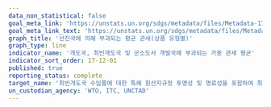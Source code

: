 ```yaml
---
data_non_statistical: false
goal_meta_link: 'https://unstats.un.org/sdgs/metadata/files/Metadata-17-12-01.pdf'
goal_meta_link_text: 'https://unstats.un.org/sdgs/metadata/files/Metadata-17-12-01.pdf'
graph_title: '선진국에 의해 부과되는 평균 관세(상품 유형별)'
graph_type: line
indicator_name: '개도국, 최빈개도국 및 군소도서 개발국에 부과되는 가중 관세 평균'
indicator_sort_order: 17-12-01
published: true
reporting_status: complete
target_name: '최빈개도국 수입품에 대한 특혜 원산지규정 투명성 및 명료성을 포함하여 최빈개도국의 무관세 및 수량규제 없는 시장접근에 대한 WTO 결정을 시의성있게 이행'
un_custodian_agency: 'WTO, ITC, UNCTAD'
---
```

